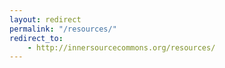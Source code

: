 ```yaml
---
layout: redirect
permalink: "/resources/"
redirect_to:
    - http://innersourcecommons.org/resources/
---
```

